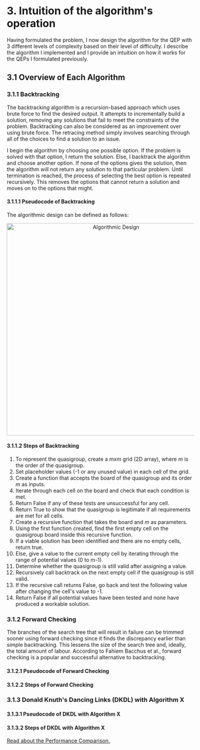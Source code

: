 # 3. Intuition of the algorithm's operation
Having formulated the problem, I now design the algorithm for the QEP with 3 different levels of complexity based on their level of difficulty.  I describe the  algorithm I implemented and I provide an intuition on how it works for the QEPs I formulated previously. 

## 3.1 Overview of Each Algorithm

### 3.1.1 Backtracking
The backtracking algorithm is a recursion-based approach which uses brute force to find the desired output.  It attempts to incrementally build a solution, removing any solutions that fail to meet the constraints of the problem.  Backtracking can also be considered as an improvement over using brute force. The retracing method simply involves searching through all of the choices to find a solution to an issue.  

I begin the algorithm by choosing one possible option.  If the problem is solved with that option, I return the solution.  Else, I backtrack the algorithm and choose another option.  If none of the options gives the solution, then the algorithm will not return any  solution to that particular problem.  Until termination is reached, the process of selecting the best option is repeated recursively. 
 This removes the options that cannot return a solution and moves on to the options that might.

#### 3.1.1.1 Pseudocode of Backtracking
The algorithmic design can be defined as follows:

<p align="center">
<img width="573" alt="Algorithmic Design" src="/assets/algorithmic-design-QEP1.png">
</p>

#### 3.1.1.2 Steps of Backtracking
1. To represent the quasigroup, create a $m x m$ grid (2D array), where $m$ is the order of the quasigroup.
2. Set placeholder values (-1 or any unused value) in each cell of the grid.
3. Create a function that accepts the board of the quasigroup and its order $m$ as inputs.
4. Iterate through each cell on the board and check that each condition is met.
5. Return False if any of these tests are unsuccessful for any cell.
6. Return True to show that the quasigroup is legitimate if all requirements are met for all cells.
7. Create a recursive function that takes the board and $m$ as parameters.
8. Using the first function created, find the first empty cell on the quasigroup board inside this recursive function.
9. If a viable solution has been identified and there are no empty cells, return true.
10. Else, give a value to the current empty cell by iterating through the range of potential values (0 to m-1).
11. Determine whether the quasigroup is still valid after assigning a value.
12. Recursively call backtrack on the next empty cell if the quasigroup is still valid.
13. If the recursive call returns False, go back and test the following value after changing the cell's value to -1.
14. Return False if all potential values have been tested and none have produced a workable solution.

### 3.1.2 Forward Checking
The branches of the search tree that will result in failure can be trimmed sooner using forward checking since it finds the discrepancy earlier than simple backtracking. This lessens the size of the search tree and, ideally, the total amount of labour.  According to Fahiem Bacchus et al., forward checking is a popular and successful alternative to backtracking.

#### 3.1.2.1 Pseudocode of Forward Checking
#### 3.1.2.2 Steps of Forward Checking

### 3.1.3 Donald Knuth's Dancing Links (DKDL) with Algorithm X
#### 3.1.3.1 Pseudocode of DKDL with Algorithm X
#### 3.1.3.2 Steps of DKDL with Algorithm X

[Read about the Performance Comparison.](https://github.com/wafaajaunnoo/solving-a-CSP/blob/main/performance-%20comparison.md)


